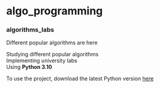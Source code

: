 # algo_programming

### algorithms_labs

Different popular algorithms are here

Studying different popular algorithms  
Implementing university labs  
Using **Python 3.10**

To use the project, download the latest Python version [here](https://www.python.org/downloads/)
  
